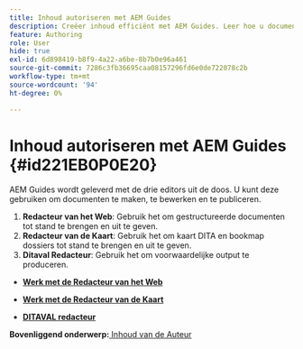 ```yaml
---
title: Inhoud autoriseren met AEM Guides
description: Creëer inhoud efficiënt met AEM Guides. Leer hoe u documenten maakt, bewerkt en publiceert in AEM Guides.
feature: Authoring
role: User
hide: true
exl-id: 6d898419-b8f9-4a22-a6be-8b7b0e96a461
source-git-commit: 7286c3fb36695caa08157296fd6e0de722078c2b
workflow-type: tm+mt
source-wordcount: '94'
ht-degree: 0%

---
```


# Inhoud autoriseren met AEM Guides {#id221EB0P0E20}

AEM Guides wordt geleverd met de drie editors uit de doos. U kunt deze gebruiken om documenten te maken, te bewerken en te publiceren.

1. **Redacteur van het Web**: Gebruik het om gestructureerde documenten tot stand te brengen en uit te geven.
1. **Redacteur van de Kaart**: Gebruik het om kaart DITA en bookmap dossiers tot stand te brengen en uit te geven.
1. **Ditaval Redacteur**: Gebruik het om voorwaardelijke output te produceren.

- **[Werk met de Redacteur van het Web](web-editor.md)**

- **[Werk met de Redacteur van de Kaart](map-editor.md)**

- **[DITAVAL redacteur](ditaval-editor.md)**


**Bovenliggend onderwerp:**&#x200B;[ Inhoud van de Auteur ](authoring-content.md)
